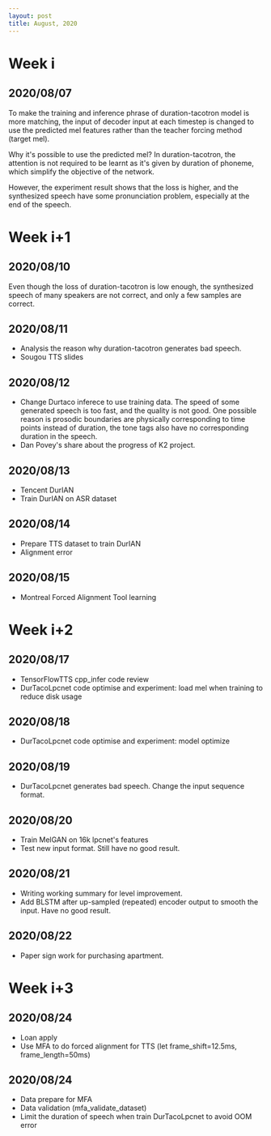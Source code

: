 ```yaml
---
layout: post
title: August, 2020
---
```


# Week i

## 2020/08/07

To make the training and inference phrase of duration-tacotron model is more matching, the input of decoder input at each timestep is changed to use the predicted mel features rather than the teacher forcing method (target mel). 

Why it's possible to use the predicted mel? In duration-tacotron, the attention is not required to be learnt as it's given by duration of phoneme, which simplify the objective of the network. 

However, the experiment result shows that the loss is higher, and the synthesized speech have some pronunciation problem, especially at the end of the speech.

# Week i+1

## 2020/08/10

Even though the loss of duration-tacotron is low enough, the synthesized speech of many speakers are not correct, and only a few samples are correct. 

## 2020/08/11

* Analysis the reason why duration-tacotron generates bad speech.
* Sougou TTS slides

## 2020/08/12

* Change Durtaco inferece to use training data. The speed of some generated speech is too fast, and the quality is not good. One possible reason is prosodic boundaries are physically corresponding to time points instead of duration, the tone tags also have no corresponding duration in the speech.
* Dan Povey's share about the progress of K2 project.

## 2020/08/13

* Tencent DurIAN
* Train DurIAN on ASR dataset

## 2020/08/14

* Prepare TTS dataset to train DurIAN
* Alignment error

## 2020/08/15

* Montreal Forced Alignment Tool learning

# Week i+2

## 2020/08/17

* TensorFlowTTS cpp_infer code review
* DurTacoLpcnet code optimise and experiment: load mel when training to reduce disk usage

## 2020/08/18

* DurTacoLpcnet code optimise and experiment: model optimize

## 2020/08/19

* DurTacoLpcnet generates bad speech. Change the input sequence format.

## 2020/08/20

* Train MelGAN on 16k lpcnet's features
* Test new input format. Still have no good result.

## 2020/08/21

* Writing working summary for level improvement.
* Add BLSTM after up-sampled (repeated) encoder output to smooth the input. Have no good result.

## 2020/08/22

* Paper sign work for purchasing apartment.

# Week i+3

## 2020/08/24

* Loan apply
* Use MFA to do forced alignment for TTS (let frame_shift=12.5ms, frame_length=50ms)

## 2020/08/24

* Data prepare for MFA
* Data validation (mfa_validate_dataset)
* Limit the duration of speech when train DurTacoLpcnet to avoid OOM error
